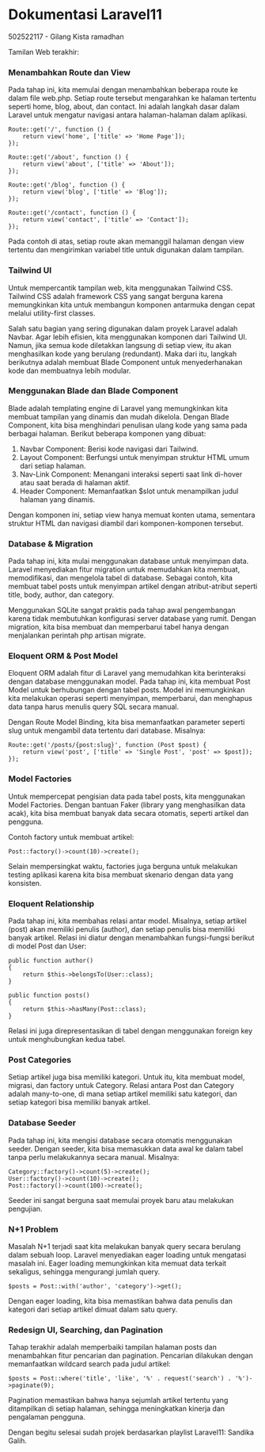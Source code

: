 # Dokumentasi Laravel11
502522117 - Gilang Kista ramadhan


Tamilan Web terakhir:



### Menambahkan Route dan View
Pada tahap ini, kita memulai dengan menambahkan beberapa route ke dalam file web.php. Setiap route tersebut mengarahkan ke halaman tertentu seperti home, blog, about, dan contact. Ini adalah langkah dasar dalam Laravel untuk mengatur navigasi antara halaman-halaman dalam aplikasi.
```
Route::get('/', function () {
    return view('home', ['title' => 'Home Page']);
});

Route::get('/about', function () {
    return view('about', ['title' => 'About']); 
});

Route::get('/blog', function () {
    return view('blog', ['title' => 'Blog']);
});

Route::get('/contact', function () {
    return view('contact', ['title' => 'Contact']);
});

```
Pada contoh di atas, setiap route akan memanggil halaman dengan view tertentu dan mengirimkan variabel title untuk digunakan dalam tampilan.

### Tailwind UI
Untuk mempercantik tampilan web, kita menggunakan Tailwind CSS. Tailwind CSS adalah framework CSS yang sangat berguna karena memungkinkan kita untuk membangun komponen antarmuka dengan cepat melalui utility-first classes.

Salah satu bagian yang sering digunakan dalam proyek Laravel adalah Navbar. Agar lebih efisien, kita menggunakan komponen dari Tailwind UI. Namun, jika semua kode diletakkan langsung di setiap view, itu akan menghasilkan kode yang berulang (redundant). Maka dari itu, langkah berikutnya adalah membuat Blade Component untuk menyederhanakan kode dan membuatnya lebih modular.

### Menggunakan Blade dan Blade Component
Blade adalah templating engine di Laravel yang memungkinkan kita membuat tampilan yang dinamis dan mudah dikelola. Dengan Blade Component, kita bisa menghindari penulisan ulang kode yang sama pada berbagai halaman. Berikut beberapa komponen yang dibuat:

1. Navbar Component: Berisi kode navigasi dari Tailwind.
2. Layout Component: Berfungsi untuk menyimpan struktur HTML umum dari setiap halaman.
3. Nav-Link Component: Menangani interaksi seperti saat link di-hover atau saat berada di halaman aktif.
4. Header Component: Memanfaatkan $slot untuk menampilkan judul halaman yang dinamis.

Dengan komponen ini, setiap view hanya memuat konten utama, sementara struktur HTML dan navigasi diambil dari komponen-komponen tersebut.

### Database & Migration
Pada tahap ini, kita mulai menggunakan database untuk menyimpan data. Laravel menyediakan fitur migration untuk memudahkan kita membuat, memodifikasi, dan mengelola tabel di database. Sebagai contoh, kita membuat tabel posts untuk menyimpan artikel dengan atribut-atribut seperti title, body, author, dan category.

Menggunakan SQLite sangat praktis pada tahap awal pengembangan karena tidak membutuhkan konfigurasi server database yang rumit. Dengan migration, kita bisa membuat dan memperbarui tabel hanya dengan menjalankan perintah php artisan migrate.

### Eloquent ORM & Post Model
Eloquent ORM adalah fitur di Laravel yang memudahkan kita berinteraksi dengan database menggunakan model. Pada tahap ini, kita membuat Post Model untuk berhubungan dengan tabel posts. Model ini memungkinkan kita melakukan operasi seperti menyimpan, memperbarui, dan menghapus data tanpa harus menulis query SQL secara manual.

Dengan Route Model Binding, kita bisa memanfaatkan parameter seperti slug untuk mengambil data tertentu dari database. Misalnya:
```
Route::get('/posts/{post:slug}', function (Post $post) {
    return view('post', ['title' => 'Single Post', 'post' => $post]);
});
```

### Model Factories
Untuk mempercepat pengisian data pada tabel posts, kita menggunakan Model Factories. Dengan bantuan Faker (library yang menghasilkan data acak), kita bisa membuat banyak data secara otomatis, seperti artikel dan pengguna.

Contoh factory untuk membuat artikel:
```
Post::factory()->count(10)->create();
```

Selain mempersingkat waktu, factories juga berguna untuk melakukan testing aplikasi karena kita bisa membuat skenario dengan data yang konsisten.

### Eloquent Relationship
Pada tahap ini, kita membahas relasi antar model. Misalnya, setiap artikel (post) akan memiliki penulis (author), dan setiap penulis bisa memiliki banyak artikel. Relasi ini diatur dengan menambahkan fungsi-fungsi berikut di model Post dan User:

```
public function author()
{
    return $this->belongsTo(User::class);
}
```
```
public function posts()
{
    return $this->hasMany(Post::class);
}
```
Relasi ini juga direpresentasikan di tabel dengan menggunakan foreign key untuk menghubungkan kedua tabel.

### Post Categories
Setiap artikel juga bisa memiliki kategori. Untuk itu, kita membuat model, migrasi, dan factory untuk Category. Relasi antara Post dan Category adalah many-to-one, di mana setiap artikel memiliki satu kategori, dan setiap kategori bisa memiliki banyak artikel.

### Database Seeder
Pada tahap ini, kita mengisi database secara otomatis menggunakan seeder. Dengan seeder, kita bisa memasukkan data awal ke dalam tabel tanpa perlu melakukannya secara manual. Misalnya:
```
Category::factory()->count(5)->create();
User::factory()->count(10)->create();
Post::factory()->count(100)->create();
```
Seeder ini sangat berguna saat memulai proyek baru atau melakukan pengujian.

### N+1 Problem
Masalah N+1 terjadi saat kita melakukan banyak query secara berulang dalam sebuah loop. Laravel menyediakan eager loading untuk mengatasi masalah ini. Eager loading memungkinkan kita memuat data terkait sekaligus, sehingga mengurangi jumlah query.


```
$posts = Post::with('author', 'category')->get();
```

Dengan eager loading, kita bisa memastikan bahwa data penulis dan kategori dari setiap artikel dimuat dalam satu query.

### Redesign UI, Searching, dan Pagination
Tahap terakhir adalah memperbaiki tampilan halaman posts dan menambahkan fitur pencarian dan pagination. Pencarian dilakukan dengan memanfaatkan wildcard search pada judul artikel:
```
$posts = Post::where('title', 'like', '%' . request('search') . '%')->paginate(9);
```
Pagination memastikan bahwa hanya sejumlah artikel tertentu yang ditampilkan di setiap halaman, sehingga meningkatkan kinerja dan pengalaman pengguna.


Dengan begitu selesai sudah projek berdasarkan playlist Laravel11: Sandika Galih.

